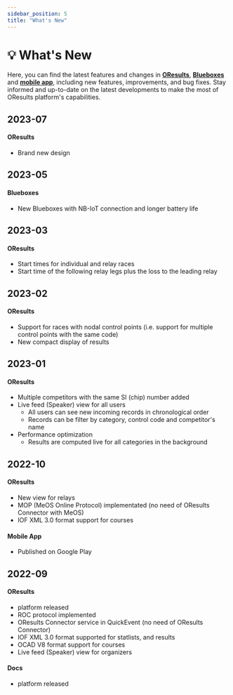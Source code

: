 ```yaml
---
sidebar_position: 5
title: "What's New"
---
```


# 💡 What's New

Here, you can find the latest features and changes in **[OResults](https://oresults.eu/)**, **[Blueboxes](./blueboxes/bluebox-units.md)** and **[mobile app](./tutorials/bluebox-mobile.md)**, including new features, improvements, and bug fixes. Stay informed and up-to-date on the latest developments to make the most of OResults platform's capabilities.

## 2023-07

#### OResults

- Brand new design

## 2023-05

#### Blueboxes

- New Blueboxes with NB-IoT connection and longer battery life

## 2023-03

#### OResults

- Start times for individual and relay races
- Start time of the following relay legs plus the loss to the leading relay

## 2023-02

#### OResults

- Support for races with nodal control points (i.e. support for multiple control points with the same code)
- New compact display of results

## 2023-01

#### OResults

- Multiple competitors with the same SI (chip) number added
- Live feed (Speaker) view for all users
    - All users can see new incoming records in chronological order
    - Records can be filter by category, control code and competitor's name
- Performance optimization
   - Results are computed live for all categories in the background

## 2022-10

#### OResults

- New view for relays
- MOP (MeOS Online Protocol) implementated (no need of OResults Connector with MeOS)
- IOF XML 3.0 format support for courses

#### Mobile App

- Published on Google Play

## 2022-09

#### OResults

- platform released
- ROC protocol implemented
- OResults Connector service in QuickEvent (no need of OResults Connector)
- IOF XML 3.0 format supported for statlists, and results
- OCAD V8 format support for courses
- Live feed (Speaker) view for organizers

#### Docs
- platform released
